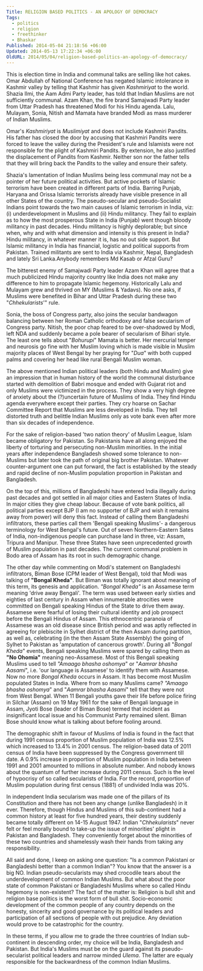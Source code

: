 ```yaml
---
Title: RELIGION BASED POLITICS - AN APOLOGY OF DEMOCRACY
Tags:
  - politics
  - religion
  - freethinker
  - Bhaskar
Published: 2014-05-04 21:18:56 +06:00
Updated: 2014-05-13 17:22:34 +06:00
OldURL: 2014/05/04/religion-based-politics-an-apology-of-democracy/
---
```


This is election time in India and communal talks are selling like hot cakes. Omar Abdullah of National Conference has negated Islamic intolerance in Kashmir valley by telling that Kashmir has given <em>Kashmiriyat</em> to the world. Shazia Ilmi, the Aam Admi Party leader, has told that Indian Muslims are not sufficiently communal. Azam Khan, the fire brand Samajwadi Party leader from Uttar Pradesh has threatened Modi for his Hindu agenda. Lalu, Mulayam, Sonia, Nitish and Mamata have branded Modi as mass murderer of Indian Muslims. 

Omar's <em>Kashmiriyat</em> is <em>Muslimiyat</em> and does not include Kashmiri Pandits. His father has closed the door by accusing that Kashmiri Pandits were forced to leave the valley during the President's rule and Islamists were not responsible for the plight of Kashmiri Pandits. By extension, he also justified the displacement of Pandits from Kashmir. Neither son nor the father tells that they will bring back the Pandits to the valley and ensure their safety.

Shazia's lamentation of Indian Muslims being less communal may not be a pointer of her future political activities. But active pockets of Islamic terrorism have been created in different parts of India. Barring Punjab, Haryana and Orissa Islamic terrorists already have visible presence in all other States of the country. The pseudo-secular and pseudo-Socialist Indians point towards the two main causes of Islamic terrorism in India, viz: (i) underdevelopment in Muslims and (ii) Hindu militancy. They fail to explain as to how the most prosperous State in India (Punjab) went though bloody militancy in past decades. Hindu militancy is highly deplorable; but since when, why and with what dimension and intensity is this present in India? Hindu militancy, in whatever manner it is, has no out side support. But Islamic militancy in India has financial, logistic and political supports from Pakistan. Trained militants are sent to India via Kashmir, Nepal, Bangladesh and lately Sri Lanka.Anybody remembers Md Kasab or Afzal Guru?

The bitterest enemy of Samajwadi Party leader Azam Khan will agree that a much publicized Hindu majority country like India does not make any difference to him to propagate Islamic hegemony. Historically Lalu and Mulayam grew and thrived on MY (Muslims &amp; Yadavs). No one asks, if Muslims were benefited in Bihar and Uttar Pradesh during these two "<em>Chhekularists</em>'" rule.  

Sonia, the boss of Congress party, also joins the secular bandwagon balancing between her Roman Catholic orthodoxy and false secularism of Congress party. Nitish, the poor chap feared to be over-shadowed by Modi, left NDA and suddenly became a pole bearer of secularism of Bihari style. The least one tells about "<em>Bohurupi</em>" Mamata is better. Her mercurial temper and neurosis go fine with her Muslim loving which is made visible in Muslim majority places of West Bengal by her praying for "<em>Dua</em>" with both cupped palms and covering her head like rural Bengali Muslim woman.  

The above mentioned Indian political leaders (both Hindu and Muslim) give an impression that in human history of the world the communal disturbance started with demolition of Babri mosque and ended with Gujarat riot and only Muslims were victimized in the process. They show a very high degree of anxiety about the (?)uncertain future of Muslims of India. They find Hindu agenda everywhere except their parties. They cry hoarse on Sachar Committee Report that Muslims are less developed in India. They tell distorted truth and belittle Indian Muslims only as vote bank even after more than six decades of independence.

For the sake of religion-based 'two nation theory' of Muslim League, Islam became obligatory for Pakistan. So Pakistanis have all along enjoyed the liberty of torturing and persecuting non-Muslim minorities. In the initial years after independence Bangladesh showed some tolerance to non-Muslims but later took the path of original big brother Pakistan.  Whatever counter-argument one can put forward, the fact is established by the steady and rapid decline of non-Muslim population proportion in Pakistan and Bangladesh. 

On the top of this, millions of Bangladeshi have entered India illegally during past decades and got settled in all major cities and Eastern States of India. In major cities they give cheap labour. Because of vote bank politics, all political parties except BJP (I am no supporter of BJP and wish it remains away from power) will deny this fact. Instead of calling them Bangladeshi infiltrators, these parties call them 'Bengali speaking Muslims'- a dangerous terminology for West Bengal's future. Out of seven Northern-Eastern Sates of India, non-indigenous people can purchase land in three, viz: Assam, Tripura and Manipur. These three States have seen unprecedented growth of Muslim population in past decades. The current communal problem in Bodo area of Assam has its root in such demographic change. 

The other day while commenting on Modi's statement on Bangladeshi infiltrators, Biman Bose (CPM leader of West Bengal), told that Modi was talking of <strong>"Bongal Kheda"</strong>. But Biman was totally ignorant about meaning of this term, its genesis and application. <em>"Bongal Kheda"</em> is an Assamese term meaning 'drive away Bengali'. The term was used between early sixties and eighties of last century in Assam when innumerable atrocities were committed on Bengali speaking Hindus of the State to drive them away. Assamese were fearful of losing their cultural identity and job prospect before the Bengali Hindus of Assam. This ethnocentric paranoia of Assamese was an old disease since British period and was aptly reflected in agreeing for plebiscite in Sylhet district of the then Assam during partition, as well as, celebrating (in the then Assam State Assembly) the going of Sylhet to Pakistan as 'amputation of cancerous growth'. During all "<em>Bongal Kheda</em>" events, Bengali speaking Muslims were spared by calling them as <strong>"No Ohomia"</strong> meaning neo-Assamese. Most of this Bengali speaking Muslims used to tell <em>"Amaago bhasha oshomya</em>" or "<em>Aamrar bhasha Aasami</em>", i.e. 'our language is Assamese' to identify them with Assamese. Now no more <em>Bongal Kheda</em> occurs in Assam. It has become most Muslim populated States in India. Where from so many Muslims came? <em>"Amaago bhasha oshomya</em>" and "<em>Aamrar bhasha Aasami</em>" tell that they were not from West Bengal. When 11 Bengali youths gave their life before police firing in Silchar (Assam) on 19 May 1961 for the sake of Bengali language in Assam, Jyoti Bose (leader of Biman Bose) termed that incident as insignificant local issue and his Communist Party remained silent. Biman Bose should know what is talking about before fooling around.

The demographic shift in favour of Muslims of India is found in the fact that during 1991 census proportion of Muslim population of India was 12.5% which increased to 13.4% in 2001 census. The religion-based data of 2011 census of India have been suppressed by the Congress government till date. A 0.9% increase in proportion of Muslim population in India between 1991 and 2001 amounted to millions in absolute number. And nobody knows about the quantum of further increase during 2011 census. Such is the level of hypocrisy of so called secularists of India. For the record, proportion of Muslim population during first census (1881) of undivided India was 20%.

In independent India secularism was made one of the pillars of its Constitution and there has not been any change (unlike Bangladesh) in it ever. Therefore, though Hindus and Muslims of this sub-continent had a common history at least for five hundred years, their destiny suddenly became totally different on 14-15 August 1947. Indian "<em>Chhekularists</em>" never felt or feel morally bound to take-up the issue of minorities' plight in Pakistan and Bangladesh. They conveniently forget about the minorities of these two countries and shamelessly wash their hands from taking any responsibility. 

All said and done, I keep on asking one question: "Is a common Pakistani or Bangladeshi better than a common Indian"? You know that the answer is a big NO.  Indian pseudo-secularists may shed crocodile tears about the underdevelopment of common Indian Muslims. But what about the poor state of common Pakistani or Bangladeshi Muslims where so called Hindu hegemony is non-existent? The fact of the matter is: Religion is bull shit and religion base politics is the worst form of bull shit. Socio-economic development of the common people of any country depends on the honesty, sincerity and good governance by its political leaders and participation of all sections of people with out prejudice. Any deviation would prove to be catastrophic for the country. 

In these terms, if you allow me to grade the three countries of Indian sub-continent in descending order, my choice will be India, Bangladesh and Pakistan. But India's Muslims must be on the guard against its pseudo-secularist political leaders and narrow minded <em>Ulema</em>. The latter are equaly responsible for the backwardness of the common Indian Muslims. 
